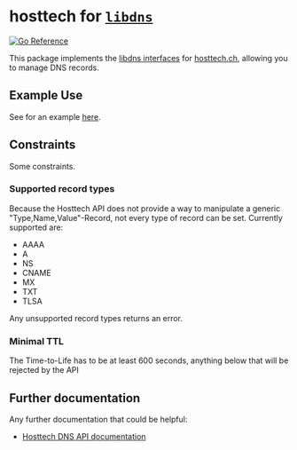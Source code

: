 hosttech for [`libdns`](https://github.com/libdns/libdns)
=======================

[![Go Reference](https://pkg.go.dev/badge/test.svg)](https://pkg.go.dev/github.com/libdns/hosttech)

This package implements the [libdns interfaces](https://github.com/libdns/libdns) for [hosttech.ch](https://hosttech.ch), allowing you to manage DNS records.

## Example Use
See for an example [here](./provider_example.go).

## Constraints
Some constraints.
### Supported record types
Because the Hosttech API does not provide a way to manipulate a generic "Type,Name,Value"-Record, not every type of record can be set. Currently supported are:
- AAAA
- A
- NS
- CNAME
- MX
- TXT
- TLSA

Any unsupported record types returns an error.

### Minimal TTL
The Time-to-Life has to be at least 600 seconds, anything below that will be rejected by the API

## Further documentation
Any further documentation that could be helpful:
 - [Hosttech DNS API documentation](https://api.ns1.hosttech.eu/api/documentation)


